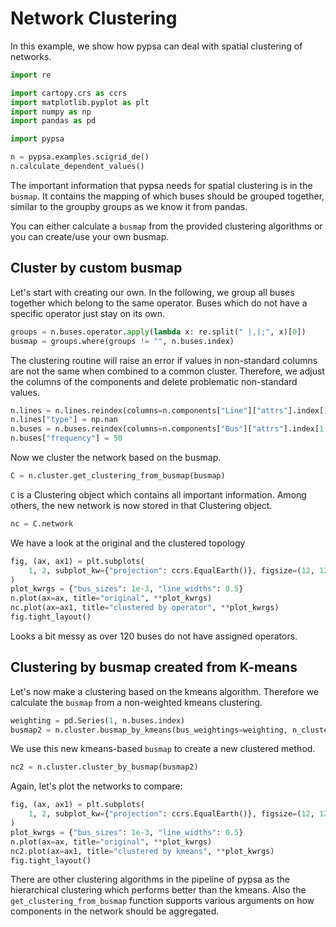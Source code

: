 # Network Clustering 

In this example, we show how pypsa can deal with spatial clustering of networks. 

```python
import re

import cartopy.crs as ccrs
import matplotlib.pyplot as plt
import numpy as np
import pandas as pd

import pypsa
```

```python
n = pypsa.examples.scigrid_de()
n.calculate_dependent_values()
```

The important information that pypsa needs for spatial clustering is in the `busmap`. It contains the mapping of which buses should be grouped together, similar to the groupby groups as we know it from pandas.

You can either calculate a `busmap` from the provided clustering algorithms or you can create/use your own busmap.

## Cluster by custom busmap

Let's start with creating our own. 
In the following, we group all buses together which belong to the same operator. Buses which do not have a specific operator just stay on its own.

```python
groups = n.buses.operator.apply(lambda x: re.split(" |,|;", x)[0])
busmap = groups.where(groups != "", n.buses.index)
```

The clustering routine will raise an error if values in non-standard columns are not the same when combined to a common cluster. Therefore, we adjust the columns of the components and delete problematic non-standard values. 

```python
n.lines = n.lines.reindex(columns=n.components["Line"]["attrs"].index[1:])
n.lines["type"] = np.nan
n.buses = n.buses.reindex(columns=n.components["Bus"]["attrs"].index[1:])
n.buses["frequency"] = 50
```

Now we cluster the network based on the busmap.

```python
C = n.cluster.get_clustering_from_busmap(busmap)
```

`C` is a Clustering object which contains all important information.
Among others, the new network is now stored in that Clustering object.

```python
nc = C.network
```

We have a look at the original and the clustered topology

```python
fig, (ax, ax1) = plt.subplots(
    1, 2, subplot_kw={"projection": ccrs.EqualEarth()}, figsize=(12, 12)
)
plot_kwrgs = {"bus_sizes": 1e-3, "line_widths": 0.5}
n.plot(ax=ax, title="original", **plot_kwrgs)
nc.plot(ax=ax1, title="clustered by operator", **plot_kwrgs)
fig.tight_layout()
```

Looks a bit messy as over 120 buses do not have assigned operators.

## Clustering by busmap created from K-means

Let's now make a clustering based on the kmeans algorithm.
Therefore we calculate the `busmap` from a non-weighted kmeans clustering.

```python
weighting = pd.Series(1, n.buses.index)
busmap2 = n.cluster.busmap_by_kmeans(bus_weightings=weighting, n_clusters=50)
```

We use this new kmeans-based `busmap` to create a new clustered method.

```python
nc2 = n.cluster.cluster_by_busmap(busmap2)
```

Again, let's plot the networks to compare:

```python
fig, (ax, ax1) = plt.subplots(
    1, 2, subplot_kw={"projection": ccrs.EqualEarth()}, figsize=(12, 12)
)
plot_kwrgs = {"bus_sizes": 1e-3, "line_widths": 0.5}
n.plot(ax=ax, title="original", **plot_kwrgs)
nc2.plot(ax=ax1, title="clustered by kmeans", **plot_kwrgs)
fig.tight_layout()
```

There are other clustering algorithms in the pipeline of pypsa as the hierarchical
clustering which performs better than the kmeans. Also the `get_clustering_from_busmap` function supports various arguments on how components in the network should be aggregated. 